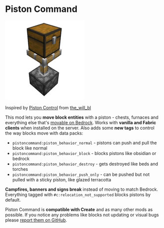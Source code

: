 # Piston Command

![Chest placed on top of an extended piston](./src/main/resources/pistoncommand.png)

Inspired by [Piston Control](https://www.curseforge.com/minecraft/mc-mods/piston-control)
from [the\_will\_bl](https://www.curseforge.com/members/the_will_bl/projects)

This mod lets you **move block entities** with a piston - chests, furnaces and everything else
that's [movable on Bedrock](https://minecraft.wiki/w/Piston#Limitations). Works with
**vanilla and Fabric clients** when installed on the server. Also adds some **new tags** to control the way blocks move
with data packs:

* `pistoncommand:piston_behavior_normal` - pistons can push and pull the block like normal
* `pistoncommand:piston_behavior_block` - blocks pistons like obsidian or bedrock
* `pistoncommand:piston_behavior_destroy` - gets destroyed like beds and torches
* `pistoncommand:piston_behavior_push_only` - can be pushed but not pulled with a sticky piston, like glazed terracotta

**Campfires, banners and signs break** instead of moving to match Bedrock. Everything tagged with
`#c:relocation_not_supported` blocks pistons by default.

Piston Command is **compatible with Create** and as many other mods as possible. If you notice any problems like blocks
not updating or visual bugs please [report them on GitHub](https://github.com/tancop/PistonCommand/issues).
